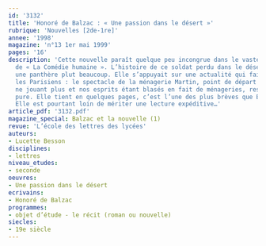 ```yaml
---
id: '3132'
title: 'Honoré de Balzac : « Une passion dans le désert »'
rubrique: 'Nouvelles [2de-1re]'
annee: '1998'
magazine: 'n°13 1er mai 1999'
pages: '16'
description: 'Cette nouvelle paraît quelque peu incongrue dans le vaste ensemble
  de « La Comédie humaine ». L’histoire de ce soldat perdu dans le désert et domptant
  une panthère plut beaucoup. Elle s’appuyait sur une actualité qui faisait courir
  les Parisiens : le spectacle de la ménagerie Martin, point de départ du récit. L’actualité
  ne jouant plus et nos esprits étant blasés en fait de ménageries, reste la nouvelle
  pure. Elle tient en quelques pages, c’est l’une des plus brèves que Balzac ait écrites.
  Elle est pourtant loin de mériter une lecture expéditive…'
article_pdf: '3132.pdf'
magazine_special: Balzac et la nouvelle (1)
revue: 'L’école des lettres des lycées'
auteurs:
- Lucette Besson
disciplines:
- lettres
niveau_etudes:
- seconde
oeuvres:
- Une passion dans le désert
ecrivains:
- Honoré de Balzac
programmes:
- objet d’étude - le récit (roman ou nouvelle)
siecles:
- 19e siècle
---
```

